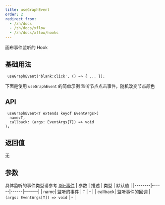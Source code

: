 ```yaml
---
title: useGraphEvent 
order: 2
redirect_from:
  - /zh/docs
  - /zh/docs/xflow
  - /zh/docs/xflow/hooks
---
```


画布事件监听的 Hook

## 基础用法

```tsx
 useGraphEvent('blank:click', () => { ... });
```

下面是使用 `useGraphEvent` 的简单示例
监听节点点击事件，随机改变节点颜色
<code id="xflow-hooks-use-graph-event" src="@/src/xflow/hooks/use-graph-event/index.tsx"></code>

## API

```tsx
 useGraphEvent<T extends keyof EventArgs>(
  name:T, 
  callback: (args: EventArgs[T]) => void
);
```

## 返回值

无

## 参数

具体监听的事件类型请参考 [X6-事件](/tutorial/basic/events)
| 参数 | 描述 | 类型 | 默认值 |
|--------|------|------|-------|
| name| 监听的事件 | `T` | - |
| callback| 监听事件的回调 | `(args: EventArgs[T]) => void` | - |

